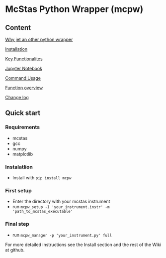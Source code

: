 # McStas Python Wrapper (mcpw)

## Content

[Why jet an other python wrapper](https://github.com/tincotema/mcstas-python-wrapper/wiki/Why-jet-an-other-python-wrapper%3F)

[Installation](https://github.com/tincotema/mcstas-python-wrapper/wiki/Installation)

[Key Functionalites](https://github.com/tincotema/mcstas-python-wrapper/wiki/Overview-of-Functionality)

[Jupyter Notebook](https://github.com/tincotema/mcstas-python-wrapper/wiki/Jupyter-Notebook)

[Command Usage](https://github.com/tincotema/mcstas-python-wrapper/wiki/Command-Usage)

[Function overview](https://github.com/tincotema/mcstas-python-wrapper/wiki/Function-overview)

[Change log](https://github.com/tincotema/mcstas-python-wrapper/wiki/Change-log)

## Quick start
### Requirements
- mcstas
- gcc
- numpy
- matplotlib

### Instalatlion
- Install with `pip install mcpw`

### First setup

- Enter the directory with your mcstas instrument
- run `mcpw_setup -I 'your_instrument.instr' -m 'path_to_mcstas_executable'`

### Final step
- run `mcpw_manager -p 'your_instrument.py' full`

For more detailed instructions see the Install section and the rest of the Wiki at github.
